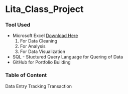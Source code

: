 # Lita_Class_Project

### Tool Used
- Microsoft Excel [Download Here](https:www.microsoft.com)
   1. For Data Cleaning
   2. For Analysis
   3. For Data Visualization
- SQL - Stuctured Query Language for Quering of Data
- GitHub for Portfolio Building

### Table of Content
Data Entry
Tracking Transaction
